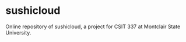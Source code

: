 # sushicloud
Online repository of sushicloud, a project for CSIT 337 at Montclair State University.
